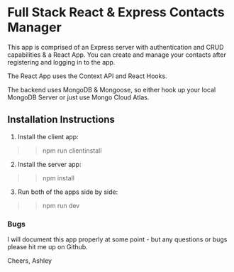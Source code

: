 # Full Stack React & Express Contacts Manager

This app is comprised of an Express server with authentication and CRUD capabilities & a React App. You can create and manage your contacts after registering and logging in to the app.

The React App uses the Context API and React Hooks.

The backend uses MongoDB & Mongoose, so either hook up your local MongoDB Server or just use Mongo Cloud Atlas.

## Installation Instructions

1. Install the client app:

> > npm run clientinstall

2. Install the server app:

> > npm install

3. Run both of the apps side by side:

> > npm run dev

### Bugs

I will document this app properly at some point - but any questions or bugs please hit me up on Github.

Cheers,
Ashley
